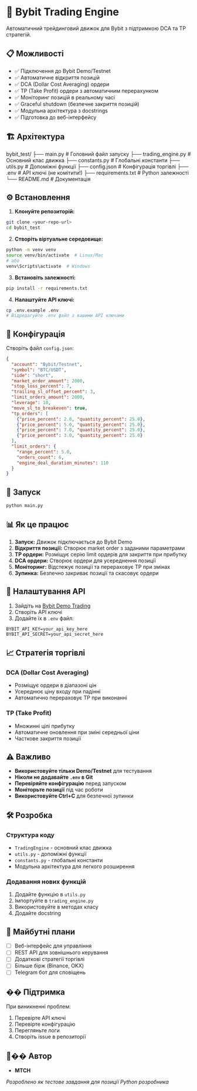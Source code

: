 # 🚀 Bybit Trading Engine

Автоматичний трейдинговий движок для Bybit з підтримкою DCA та TP стратегій.

## 📋 Можливості

- ✅ Підключення до Bybit Demo/Testnet
- ✅ Автоматичне відкриття позицій
- ✅ DCA (Dollar Cost Averaging) ордери
- ✅ TP (Take Profit) ордери з автоматичним перерахунком
- ✅ Моніторинг позицій в реальному часі
- ✅ Graceful shutdown (безпечне закриття позицій)
- ✅ Модульна архітектура з docstrings
- ✅ Підготовка до веб-інтерфейсу

## 🏗️ Архітектура
bybit_test/
├── main.py # Головний файл запуску
├── trading_engine.py # Основний клас движка
├── constants.py # Глобальні константи
├── utils.py # Допоміжні функції
├── config.json # Конфігурація торгівлі
├── .env # API ключі (не комітити!)
├── requirements.txt # Python залежності
└── README.md # Документація

## ⚙️ Встановлення

1. **Клонуйте репозиторій:**
```bash
git clone <your-repo-url>
cd bybit_test
```

2. **Створіть віртуальне середовище:**
```bash
python -m venv venv
source venv/bin/activate  # Linux/Mac
# або
venv\Scripts\activate  # Windows
```

3. **Встановіть залежності:**
```bash
pip install -r requirements.txt
```

4. **Налаштуйте API ключі:**
```bash
cp .env.example .env
# Відредагуйте .env файл з вашими API ключами
```

## 🔧 Конфігурація

Створіть файл `config.json`:

```json
{
  "account": "Bybit/Testnet",
  "symbol": "BTC/USDT",
  "side": "short",
  "market_order_amount": 2000,
  "stop_loss_percent": 7,
  "trailing_sl_offset_percent": 3,
  "limit_orders_amount": 2000,
  "leverage": 10,
  "move_sl_to_breakeven": true,
  "tp_orders": [
    {"price_percent": 2.0, "quantity_percent": 25.0},
    {"price_percent": 5.0, "quantity_percent": 25.0},
    {"price_percent": 7.0, "quantity_percent": 25.0},
    {"price_percent": 3.0, "quantity_percent": 25.0}
  ],
  "limit_orders": {
    "range_percent": 5.0,
    "orders_count": 6,
    "engine_deal_duration_minutes": 110
  }
}
```

## 🚀 Запуск

```bash
python main.py
```

## 📊 Як це працює

1. **Запуск:** Движок підключається до Bybit Demo
2. **Відкриття позиції:** Створює market order з заданими параметрами
3. **TP ордери:** Розміщує серію limit ордерів для закриття при прибутку
4. **DCA ордери:** Створює ордери для усереднення позиції
5. **Моніторинг:** Відстежує позиції та перераховує TP при змінах
6. **Зупинка:** Безпечно закриває позиції та скасовує ордери

## 🔧 Налаштування API

1. Зайдіть на [Bybit Demo Trading](https://testnet.bybit.com/)
2. Створіть API ключі
3. Додайте їх в `.env` файл:

```env
BYBIT_API_KEY=your_api_key_here
BYBIT_API_SECRET=your_api_secret_here
```

## 📈 Стратегія торгівлі

### **DCA (Dollar Cost Averaging)**
- Розміщує ордери в діапазоні цін
- Усереднює ціну входу при падінні
- Автоматично перераховує TP при виконанні

### **TP (Take Profit)**
- Множинні цілі прибутку
- Автоматичне оновлення при зміні середньої ціни
- Часткове закриття позиції

## ⚠️ Важливо

- **Використовуйте тільки Demo/Testnet** для тестування
- **Ніколи не додавайте `.env` в Git**
- **Перевіряйте конфігурацію** перед запуском
- **Моніторьте позиції** під час роботи
- **Використовуйте Ctrl+C** для безпечної зупинки

## 🛠️ Розробка

### **Структура коду**
- `TradingEngine` - основний клас движка
- `utils.py` - допоміжні функції
- `constants.py` - глобальні константи
- Модульна архітектура для легкого розширення

### **Додавання нових функцій**
1. Додайте функцію в `utils.py`
2. Імпортуйте в `trading_engine.py`
3. Використовуйте в методах класу
4. Додайте docstring

## 🔮 Майбутні плани

- [ ] Веб-інтерфейс для управління
- [ ] REST API для зовнішнього керування
- [ ] Додаткові стратегії торгівлі
- [ ] Більше бірж (Binance, OKX)
- [ ] Telegram бот для сповіщень

## �� Підтримка

При виникненні проблем:
1. Перевірте API ключі
2. Перевірте конфігурацію
3. Перегляньте логи
4. Створіть issue в репозиторії

## 👨‍�� Автор
- **MTCH**

_Розроблено як тестове завдання для позиції Python розробника_
